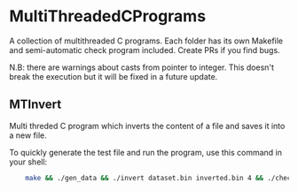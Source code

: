 # MultiThreadedCPrograms

A collection of multithreaded C programs. Each folder has its own Makefile and semi-automatic check program included.
Create PRs if you find bugs.

N.B: there are warnings about casts from pointer to integer. This doesn't break the execution but it will be fixed in a future update.

## MTInvert

Multi threded C program which inverts the content of a file and saves it into a new file.

To quickly generate the test file and run the program, use this command in your shell:

```bash
    make && ./gen_data && ./invert dataset.bin inverted.bin 4 && ./check
```

